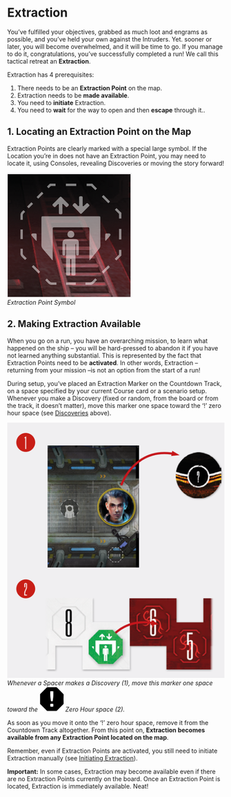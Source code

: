 # Extraction

You’ve fulfilled your objectives, grabbed as much
loot and engrams as possible, and you’ve held your
own against the Intruders. Yet. sooner or later, you
will become overwhelmed, and it will be time to
go. If you manage to do it, congratulations, you’ve
successfully completed a run! We call this tactical
retreat an **Extraction**.

Extraction has 4 prerequisites:

1. There needs to be an **Extraction Point** on
the map.
2. Extraction needs to be **made available**.
3. You need to **initiate** Extraction.
4. You need to **wait** for the way to open and
then **escape** through it..

## 1. Locating an Extraction Point on the Map

Extraction Points are clearly marked with a special
large symbol. If the Location you’re in does not have
an Extraction Point, you may need to locate it, using
Consoles, revealing Discoveries or moving the story
forward!

![Extraction Point Symbol](img/extraction-point.png)  
*Extraction Point Symbol*

## 2. Making Extraction Available

When you go on a run, you have an overarching
mission, to learn what happened on the ship – you
will be hard-pressed to abandon it if you have not
learned anything substantial. This is represented by
the fact that Extraction Points need to be **activated**. In other words, Extraction – returning from your
mission –is not an option from the start of a run!

During setup, you’ve placed an Extraction Marker on the Countdown Track, on a space specified
by your current Course card or a scenario setup.
Whenever you make a Discovery (fixed or random,
from the board or from the track, it doesn’t matter),
move this marker one space toward the ‘!’ zero hour
space (see [Discoveries](discoveries.md) above).

![](img/make-discovery.png)  
*Whenever a Spacer makes a Discovery (1), move this
marker one space toward the ![Zero Hour Icon](svg/icon-zero-hour.svg) Zero Hour space (2).*

As soon as you move it onto the ‘!’ zero hour space,
remove it from the Countdown Track altogether.
From this point on, **Extraction becomes available
from any Extraction Point located on the map**.

Remember, even if Extraction Points are activated,
you still need to initiate Extraction manually (see
[Initiating Extraction](initiating-extraction.md)).

**Important:** In some cases, Extraction may become
available even if there are no Extraction Points currently on the board. Once an Extraction Point is located, Extraction is immediately available. Neat!

